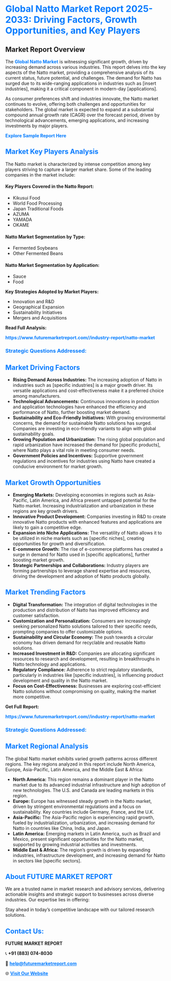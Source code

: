 <h1 style="color: #007BFF;">Global Natto Market Report 2025-2033: Driving Factors, Growth Opportunities, and Key Players</h1>

<section id="overview">
<h2>Market Report Overview</h2>
<p>The <a href="https://www.futuremarketreport.com//industry-report/natto-market" style="color: #007BFF; text-decoration: none;"><strong>Global Natto Market</strong></a> is witnessing significant growth, driven by increasing demand across various industries. This report delves into the key aspects of the Natto market, providing a comprehensive analysis of its current status, future potential, and challenges. The demand for Natto has surged due to its wide-ranging applications in industries such as [insert industries], making it a critical component in modern-day [applications].</p>
<p>As consumer preferences shift and industries innovate, the Natto market continues to evolve, offering both challenges and opportunities for stakeholders. The global market is expected to expand at a substantial compound annual growth rate (CAGR) over the forecast period, driven by technological advancements, emerging applications, and increasing investments by major players.</p>
</section>

<section id="overview">
<p><a href="https://www.futuremarketreport.com//request-sample/reportId=52226" style="color: #007BFF; text-decoration: none;"><strong>Explore Sample Report Here</strong></a></p>
</section>

<section id="key-players">
<h2 style="color: #007BFF;">Market Key Players Analysis</h2>
<p>The Natto market is characterized by intense competition among key players striving to capture a larger market share. Some of the leading companies in the market include:</p>
<h4>Key Players Covered in the Natto Report:</h4>
<ul><li>Kikusui Food</li><li>World Food Processing</li><li>Japan Traditional Foods</li><li>AZUMA</li><li>YAMADA</li><li>OKAME</li></ul>
<h4>Natto Market Segmentation by Type:</h4>
<ul><li>Fermented Soybeans</li><li>Other Fermented Beans</li></ul>

<h4>Natto Market Segmentation by Application:</h4>
<ul><li>Sauce</li><li>Food</li></ul>
<p><strong>Key Strategies Adopted by Market Players:</strong></p>
<ul>
<li>Innovation and R&D</li>
<li>Geographical Expansion</li>
<li>Sustainability Initiatives</li>
<li>Mergers and Acquisitions</li>
</ul>
</section>

<section>
<p><strong>Read Full Analysis: </strong></p><a href="https://www.futuremarketreport.com//industry-report/natto-market" style="color: #007BFF; text-decoration: none;"><strong>https://www.futuremarketreport.com//industry-report/natto-market</strong></a>
<h3 style="color: #007BFF;">Strategic Questions Addressed:</h3>
</section>

<section id="driving-factors">
<h2 style="color: #007BFF;">Market Driving Factors</h2>
<ul>
<li><strong>Rising Demand Across Industries:</strong> The increasing adoption of Natto in industries such as [specific industries] is a major growth driver. Its versatile applications and cost-effectiveness make it a preferred choice among manufacturers.</li>
<li><strong>Technological Advancements:</strong> Continuous innovations in production and application technologies have enhanced the efficiency and performance of Natto, further boosting market demand.</li>
<li><strong>Sustainability and Eco-Friendly Initiatives:</strong> With growing environmental concerns, the demand for sustainable Natto solutions has surged. Companies are investing in eco-friendly variants to align with global sustainability goals.</li>
<li><strong>Growing Population and Urbanization:</strong> The rising global population and rapid urbanization have increased the demand for [specific products], where Natto plays a vital role in meeting consumer needs.</li>
<li><strong>Government Policies and Incentives:</strong> Supportive government regulations and incentives for industries using Natto have created a conducive environment for market growth.</li>
</ul>
</section>

<section id="growth-opportunities">
<h2 style="color: #007BFF;">Market Growth Opportunities</h2>
<ul>
<li><strong>Emerging Markets:</strong> Developing economies in regions such as Asia-Pacific, Latin America, and Africa present untapped potential for the Natto market. Increasing industrialization and urbanization in these regions are key growth drivers.</li>
<li><strong>Innovative Product Development:</strong> Companies investing in R&D to create innovative Natto products with enhanced features and applications are likely to gain a competitive edge.</li>
<li><strong>Expansion into Niche Applications:</strong> The versatility of Natto allows it to be utilized in niche markets such as [specific niches], creating opportunities for growth and diversification.</li>
<li><strong>E-commerce Growth:</strong> The rise of e-commerce platforms has created a surge in demand for Natto used in [specific applications], further boosting market growth.</li>
<li><strong>Strategic Partnerships and Collaborations:</strong> Industry players are forming partnerships to leverage shared expertise and resources, driving the development and adoption of Natto products globally.</li>
</ul>
</section>

<section id="trending-factors">
<h2 style="color: #007BFF;">Market Trending Factors</h2>
<ul>
<li><strong>Digital Transformation:</strong> The integration of digital technologies in the production and distribution of Natto has improved efficiency and customer satisfaction.</li>
<li><strong>Customization and Personalization:</strong> Consumers are increasingly seeking personalized Natto solutions tailored to their specific needs, prompting companies to offer customizable options.</li>
<li><strong>Sustainability and Circular Economy:</strong> The push towards a circular economy has driven demand for recyclable and reusable Natto solutions.</li>
<li><strong>Increased Investment in R&D:</strong> Companies are allocating significant resources to research and development, resulting in breakthroughs in Natto technology and applications.</li>
<li><strong>Regulatory Compliance:</strong> Adherence to strict regulatory standards, particularly in industries like [specific industries], is influencing product development and quality in the Natto market.</li>
<li><strong>Focus on Cost-Effectiveness:</strong> Businesses are exploring cost-efficient Natto solutions without compromising on quality, making the market more competitive.</li>
</ul>
</section>

<section>
<p><strong>Get Full Report: </strong></p><a href="https://www.futuremarketreport.com//industry-report/natto-market" style="color: #007BFF; text-decoration: none;"><strong>https://www.futuremarketreport.com//industry-report/natto-market</strong></a>
<h3 style="color: #007BFF;">Strategic Questions Addressed:</h3>
</section>


<section id="regional-analysis">
<h2 style="color: #007BFF;">Market Regional Analysis</h2>
<p>The global Natto market exhibits varied growth patterns across different regions. The key regions analyzed in this report include North America, Europe, Asia-Pacific, Latin America, and the Middle East & Africa:</p>
<ul>
<li><strong>North America:</strong> This region remains a dominant player in the Natto market due to its advanced industrial infrastructure and high adoption of new technologies. The U.S. and Canada are leading markets in this region.</li>
<li><strong>Europe:</strong> Europe has witnessed steady growth in the Natto market, driven by stringent environmental regulations and a focus on sustainability. Key countries include Germany, France, and the U.K.</li>
<li><strong>Asia-Pacific:</strong> The Asia-Pacific region is experiencing rapid growth, fueled by industrialization, urbanization, and increasing demand for Natto in countries like China, India, and Japan.</li>
<li><strong>Latin America:</strong> Emerging markets in Latin America, such as Brazil and Mexico, present significant opportunities for the Natto market, supported by growing industrial activities and investments.</li>
<li><strong>Middle East & Africa:</strong> The region’s growth is driven by expanding industries, infrastructure development, and increasing demand for Natto in sectors like [specific sectors].</li>
</ul>
</section>

<footer>
<h2 style="color: #007BFF;">About FUTURE MARKET REPORT</h2>
<p>We are a trusted name in market research and advisory services, delivering actionable insights and strategic support to businesses across diverse industries. Our expertise lies in offering:</p>

<p>Stay ahead in today’s competitive landscape with our tailored research solutions.</p>

<h2 style="color: #007BFF;">Contact Us:</h2>
<p><strong>FUTURE MARKET REPORT</strong></p>
<p>📞 <strong>+91 (883) 074-8030</strong></p>
<p>📧 <strong><a href="mailto:help@futuremarketreport.com" style="color: #007BFF;">help@futuremarketreport.com</a></strong></p>
<p>🌐 <strong><a href="https://www.futuremarketreport.com/" style="color: #007BFF;">Visit Our Website</a></strong></p>
</footer>